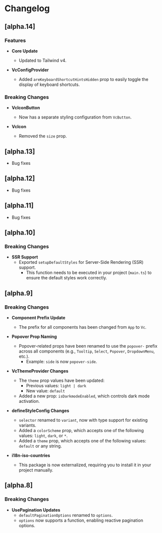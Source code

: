# Changelog

## [alpha.14]

### Features

- **Core Update**  
  - Updated to Tailwind v4.

- **VcConfigProvider**  
  - Added `areKeyboardShortcutHintsHidden` prop to easily toggle the display of keyboard shortcuts.  

### Breaking Changes

- **VcIconButton**  
  - Now has a separate styling configuration from `VcButton`.  

- **VcIcon**  
  - Removed the `size` prop.


## [alpha.13]
- Bug fixes


## [alpha.12]
- Bug fixes


## [alpha.11]
- Bug fixes


## [alpha.10]

### Breaking Changes

- **SSR Support**  
  - Exported `setupDefaultStyles` for Server-Side Rendering (SSR) support.  
    - This function needs to be executed in your project (`main.ts`) to ensure the default styles work correctly.  

## [alpha.9]

### Breaking Changes

- **Component Prefix Update**  
  - The prefix for all components has been changed from `App` to `Vc`.  

- **Popover Prop Naming**  
  - Popover-related props have been renamed to use the `popover-` prefix across all components (e.g., `Tooltip`, `Select`, `Popover`, `DropdownMenu`, etc.).  
    - Example: `side` is now `popover-side`.  

- **VcThemeProvider Changes**  
  - The `theme` prop values have been updated:  
    - Previous values: `light | dark`  
    - New value: `default`  
  - Added a new prop: `isDarkmodeEnabled`, which controls dark mode activation.  

- **defineStyleConfig Changes**  
  - `selector` renamed to `variant`, now with type support for existing variants.  
  - Added a `colorScheme` prop, which accepts one of the following values: `light`, `dark`, or `*`.  
  - Added a `theme` prop, which accepts one of the following values: `default` or any string.  

- **i18n-iso-countries**  
  - This package is now externalized, requiring you to install it in your project manually.  

## [alpha.8]

### Breaking Changes

- **UsePagination Updates**  
  - `defaultPaginationOptions` renamed to `options`.  
  - `options` now supports a function, enabling reactive pagination options.  
